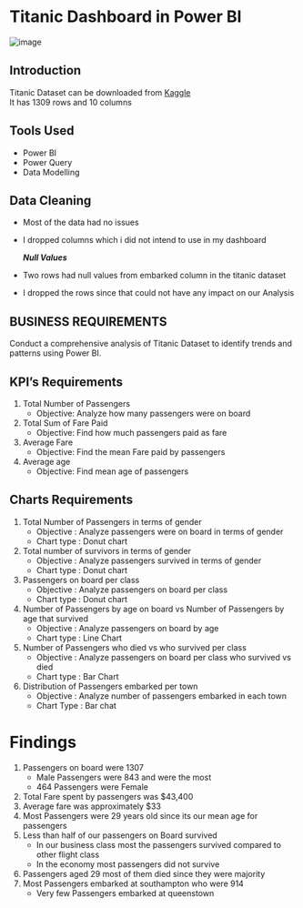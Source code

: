 # Titanic Dashboard in Power BI
![image](https://github.com/user-attachments/assets/4918622f-e532-4878-bd09-3784c6c8c278)

## Introduction
Titanic Dataset can be downloaded from <a href="https://www.kaggle.com/datasets/brendan45774/test-file">Kaggle</a>  
It has 1309 rows and 10 columns  

## Tools Used
- Power BI
- Power Query
- Data Modelling
  
## Data Cleaning
- Most of the data had no issues
- I dropped columns which i did not intend to use in my dashboard
   
  ***Null Values***
- Two rows had null values from embarked column in the titanic dataset
- I dropped the rows since that could not have any impact on our Analysis
   
## BUSINESS REQUIREMENTS
Conduct a comprehensive analysis of Titanic Dataset to identify trends and patterns using Power BI.  

## KPI’s Requirements
1. Total Number of Passengers
   - Objective: Analyze how many passengers were on board 
2. Total Sum of Fare Paid
   - Objective: Find how much passengers paid as fare
3. Average Fare
   - Objective: Find the mean Fare paid by passengers
4. Average age
   - Objective: Find mean age of passengers

## Charts Requirements
1. Total Number of Passengers in terms of gender
   - Objective : Analyze passengers were on board in terms of gender
   - Chart type : Donut chart
2. Total number of survivors in terms of gender
   - Objective : Analyze passengers survived in terms of gender
   - Chart type : Donut chart
3. Passengers on board per class
   - Objective : Analyze passengers on board per class
   - Chart type : Donut chart
4. Number of Passengers by age on board vs Number of Passengers by age that survived
   - Objective : Analyze passengers on board by age
   - Chart type : Line Chart
5. Number of Passengers who died vs who survived per class
   - Objective : Analyze passengers on board per class who survived vs died
   - Chart type : Bar Chart
6. Distribution of Passengers embarked per town
   - Objective : Analyze number of passengers embarked in each town
   - Chart Type : Bar chat

# Findings
1. Passengers on board were 1307
   - Male Passengers were 843 and were the most
   - 464 Passengers were Female
2. Total Fare spent by passengers was $43,400
3. Average fare was approximately $33
4. Most Passengers were 29 years old since its our mean age for passengers
5. Less than half of our passengers on Board survived
   - In our business class most the passengers survived compared to other flight class
   - In the economy most passengers did not survive
6. Passengers aged 29 most of them died since they were majority
7. Most Passengers embarked at southampton who were 914
   - Very few Passengers embarked at queenstown 
